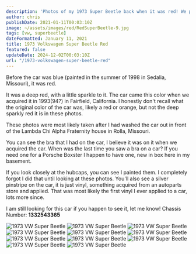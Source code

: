 ```yaml
---
description: 'Photos of my 1973 Super Beetle back when it was red! We purchased this car in 1993 or 1994 in Northern California'
author: chris
publishDate: 2021-01-11T00:03:10Z
image: ~/assets/images/red/RedSuperBeetle-9.jpg
tags: [vw, superbeetle]
dateFormatted: January 11, 2021
title: 1973 Volkswagen Super Beetle Red
featured: false
updateDate: 2024-12-02T00:03:10Z
url: "/1973-volkswagen-super-beetle-red"
---
```


Before the car was blue (painted in the summer of 1998 in Sedalia, Missouri), it was red.

It was a deep red, with a little sparkle to it. The car came this color when we acquired it in 1993(94?) in Fairfield, California. I honestly don't recall what the original color of the car was, likely a red or orange, but not the deep sparkly red it is in these photos.

These photos were most likely taken after I had washed the car out in front of the Lambda Chi Alpha Fraternity house in Rolla, Missouri.

You can see the bra that I had on the car, I believe it was on it when we acquired the car. When was the last time you saw a bra on a car? If you need one for a Porsche Boxster I happen to have one, new in box here in my basement.

If you look closely at the hubcaps, you can see I painted them. I completely forgot I did that until looking at these photos. You'll also see a silver pinstripe on the car, it is just vinyl, something acquired from an autoparts store and applied. That was most likely the first vinyl I ever applied to a car, lots more since.

I am still looking for this car if you happen to see it, let me know! Chassis Number: **1332543365**

<Image 
  src="/src/assets/images/red/RedSuperBeetle-1.jpg"  
  alt="1973 VW Super Beetle" 
  width={800} 
  height={600} 
/>
<Image 
  src="/src/assets/images/red/RedSuperBeetle-2.jpg"  
  alt="1973 VW Super Beetle" 
  width={800} 
  height={600} 
/>
<Image 
  src="/src/assets/images/red/RedSuperBeetle-3.jpg"  
  alt="1973 VW Super Beetle" 
  width={800} 
  height={600} 
/>
<Image 
  src="/src/assets/images/red/RedSuperBeetle-4.jpg"  
  alt="1973 VW Super Beetle" 
  width={800} 
  height={600} 
/>
<Image 
  src="/src/assets/images/red/RedSuperBeetle-5.jpg"  
  alt="1973 VW Super Beetle" 
  width={800} 
  height={600} 
/>
<Image 
  src="/src/assets/images/red/RedSuperBeetle-6.jpg"  
  alt="1973 VW Super Beetle" 
  width={800} 
  height={600} 
/>
<Image 
  src="/src/assets/images/red/RedSuperBeetle-7.jpg"  
  alt="1973 VW Super Beetle" 
  width={800} 
  height={600} 
/>
<Image 
  src="/src/assets/images/red/RedSuperBeetle-8.jpg"  
  alt="1973 VW Super Beetle" 
  width={800} 
  height={600} 
/>
<Image 
  src="/src/assets/images/red/RedSuperBeetle-9.jpg"  
  alt="1973 VW Super Beetle" 
  width={800} 
  height={600} 
/>
<Image 
  src="/src/assets/images/red/RedSuperBeetle-10.jpg"  
  alt="1973 VW Super Beetle" 
  width={800} 
  height={600} 
/>
<Image 
  src="/src/assets/images/red/RedSuperBeetle-11.jpg"  
  alt="1973 VW Super Beetle" 
  width={800} 
  height={600} 
/>
